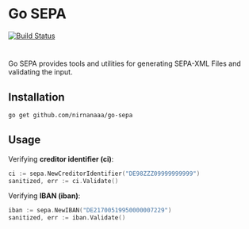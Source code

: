 # Go SEPA

[![Build Status](https://travis-ci.org/nirnanaaa/go-sepa.svg?branch=master)](https://travis-ci.org/nirnanaaa/go-sepa)

#

Go SEPA provides tools and utilities for generating SEPA-XML Files and validating
the input.


## Installation

```bash
go get github.com/nirnanaaa/go-sepa
```

## Usage

Verifying **creditor identifier (ci)**:

```go
ci := sepa.NewCreditorIdentifier("DE98ZZZ09999999999")
sanitized, err := ci.Validate()
```

Verifying **IBAN (iban)**:

```go
iban := sepa.NewIBAN("DE21700519950000007229")
sanitized, err := iban.Validate()
```
